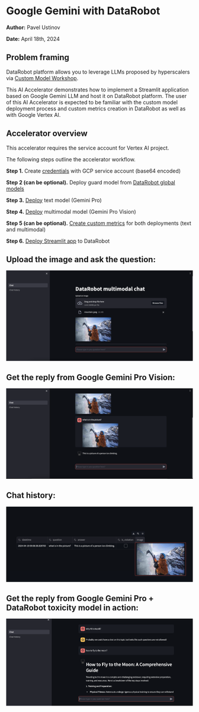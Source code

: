 # Google Gemini with DataRobot

**Author:** Pavel Ustinov

**Date:** April 18th, 2024

## Problem framing

DataRobot platform allows you to leverage LLMs proposed by hyperscalers via [Custom Model Workshop](https://docs.datarobot.com/en/docs/mlops/deployment/custom-models/custom-model-workshop/index.html#custom-model-workshop).

This AI Accelerator demonstrates how to implement a Streamlit application based on Google Gemini LLM and host it on DataRobot platform. The user of this AI Accelerator is expected to be familiar with the custom model deployment process and custom metrics creation in DataRobot as well as with Google Vertex AI. 

## Accelerator overview

This accelerator requires the service account for Vertex AI project.

The following steps outline the accelerator workflow.

<b>Step 1.</b> Create [credentials](https://docs.datarobot.com/en/docs/data/connect-data/stored-creds.html#credentials-management) with GCP service account (base64 encoded)

<b>Step 2 (can be optional).</b> Deploy guard model from [DataRobot global models](https://docs.datarobot.com/en/docs/workbench/nxt-registry/nxt-global-models.html#access-global-models-in-the-registry)

<b>Step 3.</b> [Deploy](https://docs.datarobot.com/en/docs/mlops/monitor/generative-model-monitoring.html) text model (Gemini Pro)

<b>Step 4.</b> [Deploy](https://docs.datarobot.com/en/docs/mlops/monitor/generative-model-monitoring.html) multimodal model (Gemini Pro Vision)

<b>Step 5 (can be optional).</b> [Create custom metrics](https://docs.datarobot.com/en/docs/mlops/monitor/custom-metrics.html#custom-metrics-tab) for both deployments (text and multimodal)

<b>Step 6.</b> [Deploy Streamlit app](https://docs.datarobot.com/en/docs/app-builder/custom-apps/custom-apps-hosting.html#host-custom-applications-with-drapps) to DataRobot

## Upload the image and ask the question:
![Upload the image and ask the question](Screenshot-1.png)

## Get the reply from Google Gemini Pro Vision:
![Get the reply from Google Gemini Pro Vision](Screenshot-2.png)

## Chat history:
![Chat history](Screenshot-3.png)

## Get the reply from Google Gemini Pro + DataRobot toxicity model in action:
![Get the reply from Google Gemini Pro + DataRobot toxicity model in action](Screenshot-4.png)
